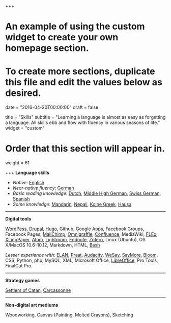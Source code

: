 +++
# An example of using the custom widget to create your own homepage section.
# To create more sections, duplicate this file and edit the values below as desired.

date = "2016-04-20T00:00:00"
draft = false

title = "Skills"
subtitle = "Learning a language is almost as easy as forgetting a language. All skills ebb and flow with fluency in various seasons of life."
widget = "custom"

# Order that this section will appear in.
weight = 61

+++
__Language skills__

+ *Native*: [English](http://www-01.sil.org/iso639-3/documentation.asp?id=eng)
+ *Near-native fluency*: [German](http://www-01.sil.org/iso639-3/documentation.asp?id=deu)
+ *Basic reading knowledge*: [Dutch](http://www-01.sil.org/iso639-3/documentation.asp?id=nld), [Middle High German](http://www-01.sil.org/iso639-3/documentation.asp?id=gmh), [Swiss German](http://www-01.sil.org/iso639-3/documentation.asp?id=gsw), [Spanish](http://www-01.sil.org/iso639-3/documentation.asp?id=spa)
+ *Some knowledge*: [Mandarin](http://www-01.sil.org/iso639-3/documentation.asp?id=cmn), [Nepali](http://www-01.sil.org/iso639-3/documentation.asp?id=nep), [Koine Greek](http://www-01.sil.org/iso639-3/documentation.asp?id=grc), [Hausa](http://www-01.sil.org/iso639-3/documentation.asp?id=hau)

---
__Digital tools__

[WordPess](https://www.wordpress.org), [Drupal](https://www.drupal.org/), [Hugo](https://gohugo.io/), Github, Google Apps, Facebook Groups, Facebook Pages, [MailChimp](https://mailchimp.com/), [Omnigraffle](https://www.omnigroup.com/omnigraffle/), [Confluence](https://www.atlassian.com/software/confluence), MediaWiki, [FLEx](http://software.sil.org/fieldworks/), [XLingPaper](http://software.sil.org/xlingpaper/), [Atom](https://atom.io/), [Lightroom](https://lightroom.adobe.com/), [Endnote](http://endnote.com/), [Zotero](https://www.zotero.org/), Linux (Ubuntu), OS X/MacOS 10.6-10.12, Markdown, HTML, [Bash](https://www.gnu.org/software/bash/)

_Lesser experience with_: [ELAN](https://tla.mpi.nl/tools/tla-tools/elan/), [Praat](http://www.fon.hum.uva.nl/praat/), [Audacity](http://www.audacityteam.org/), [WeSay](http://software.sil.org/wesay/), [SayMore](http://software.sil.org/saymore/), [Bloom](http://bloomlibrary.org/), CSS, Python, php, MySQL, XML, Microsoft Office, [LibreOffice](https://www.libreoffice.org/), Pro Tools, FinalCut Pro.

---
__Strategy games__

[Settlers of Catan](https://boardgamegeek.com/boardgame/13/catan), [Carcassonne](https://boardgamegeek.com/boardgame/822/carcassonne)

---
__Non-digital art mediums__

Woodworking, Canvas (Painting, Melted Crayons), Sketching
